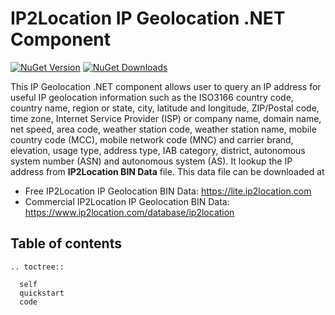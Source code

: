 # IP2Location IP Geolocation .NET Component
[![NuGet Version](https://img.shields.io/nuget/v/IP2Location.IPGeolocation)](https://www.nuget.org/packages/IP2Location.IPGeolocation)
[![NuGet Downloads](https://img.shields.io/nuget/dt/IP2Location.IPGeolocation)](https://www.nuget.org/packages/IP2Location.IPGeolocation)

This IP Geolocation .NET component allows user to query an IP address for useful IP geolocation information such as the ISO3166 country code, country name, region or state, city, latitude and longitude, ZIP/Postal code, time zone, Internet Service Provider (ISP) or company name, domain name, net speed, area code, weather station code, weather station name, mobile country code (MCC), mobile network code (MNC) and carrier brand, elevation, usage type, address type, IAB category, district, autonomous system number (ASN) and autonomous system (AS). It lookup the IP address from **IP2Location BIN Data** file. This data file can be downloaded at

* Free IP2Location IP Geolocation BIN Data: https://lite.ip2location.com
* Commercial IP2Location IP Geolocation BIN Data: https://www.ip2location.com/database/ip2location

## Table of contents
 ```{eval-rst}
 .. toctree::

   self
   quickstart
   code
 ```